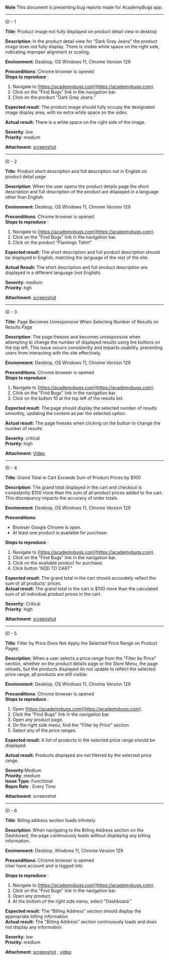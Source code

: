**Note**
 This document is presenting bug reports made for AcademyBugs app.

----------------------------------------------------------------------------------------------------------------------------------
ID \- 1

**Title**: Product image not fully displayed on product detail view in desktop

**Description**: In the product detail view for "Dark Grey Jeans" the product image does not fully display. There is visible white space on the right side, indicating improper alignment or scaling.

**Environment**: Desktop,  OS Windows 11, Chrome Version 129

**Preconditions**: Chrome browser is opened  
**Steps to reproduce** :

1. Navigate to [https://academybugs.com](https://academybugs.com).  
2. Click on the "Find Bugs" link in the navigation bar.  
3. Click on the product "Dark Grey Jeans."  
   

**Expected result**: The product image should fully occupy the designated image display area, with no extra white space on the sides.

**Actual result:** There is a white space on the right side of the image.

**Severity**: low  
**Priority**: medium

**Attachment**: [screenshot](https://drive.google.com/file/d/1EcL3s407R8-QxzwtAUslXfEvSOm2M9AY/view?usp=sharing)

---

ID \- 2

**Title**: Product short description and full description not in English on product detail page

**Description**: When the user opens the product details page the short description and full description of the product are displayed in a language other than English.

**Environment**: Desktop,  OS Windows 11, Chrome Version 129

**Preconditions**: Chrome browser is opened  
**Steps to reproduce** :

1. Navigate to [https://academybugs.com](https://academybugs.com).  
2. Click on the "Find Bugs" link in the navigation bar.  
3. Click on the product “Flamingo Tshirt”

   

   

   

**Expected result**: The short description and full product description should be displayed in English, matching the language of the rest of the site.

**Actual Result:** The short description and full product description are displayed in a different language (not English).

**Severity**: medium  
**Priority**: hgh

**Attachment**: [screenshot](https://drive.google.com/file/d/1YvpW-Ye-yEOxnzZS0udxP0_Xa_YyACvW/view?usp=sharing)

---

ID \- 3

**Title**: Page Becomes Unresponsive When Selecting Number of Results on Results Page

**Description**: The page freezes and becomes unresponsive when attempting to change the number of displayed results using the buttons on the top left. This issue occurs consistently and impacts usability, preventing users from interacting with the site effectively.

**Environment**: Desktop, OS Windows 11, Chrome Version 129

**Preconditions**: Chrome browser is opened  
**Steps to reproduce** :

1. Navigate to [https://academybugs.com](https://academybugs.com).  
2. Click on the "Find Bugs" link in the navigation bar.  
3. Click on the button 10 at the top left of the results list.  
     
   

**Expected result**: The page should display the selected number of results smoothly, updating the content as per the selected option.

**Actual result:** The page freezes when clicking on the button to change the number of results 

**Severity**: critical  
**Priority**: high

**Attachment**: [Video](https://jam.dev/c/6aff3cc3-4375-4dd1-8e94-c30989ce6840)

---

ID \- 4

**Title**: Grand Total in Cart Exceeds Sum of Product Prices by $100

**Description**: The grand total displayed in the cart and checkout is consistently $100 more than the sum of all product prices added to the cart. This discrepancy impacts the accuracy of order totals.

**Environment**: Desktop, OS Windows 11, Chrome Version 129

**Preconditions**:

*  Browser Google Chrome is open.  
* At least one product is available for purchase.

**Steps to reproduce** :

1. Navigate to [https://academybugs.com](https://academybugs.com).  
2. Click on the "Find Bugs" link in the navigation bar.  
3. Click on the available product for purchase.  
4. Click button “ADD TO CART”

**Expected result**: The grand total in the cart should accurately reflect the sum of all products’ prices.  
**Actual result:** The grand total in the cart is $100 more than the calculated sum of all individual product prices in the cart.

**Severity**: Critical  
**Priority**: high

**Attachment**: [screenshot](https://drive.google.com/file/d/1sziv7DNq7EY_RMpqoNJEN2lXF7sp7TrF/view?usp=sharing)

---

ID \- 5

**Title**: Filter by Price Does Not Apply the Selected Price Range on Product Pages

**Description**: When a user selects a price range from the "Filter by Price" section, whether on the product details page or the Store Menu, the page reloads, but the products displayed do not update to reflect the selected price range, all products are still visible. 

**Environment**: Desktop, OS Windows 11, Chrome Version 129

**Preconditions**: Chrome browser is opened  
**Steps to reproduce** :

1. Open [https://academybugs.com](https://academybugs.com).  
2. Click the "Find Bugs" link in the navigation bar.  
3. Open any product page.  
4. On the right side menu, find the "Filter by Price" section.  
5. Select any of the price ranges.

   

   

**Expected result**: A list of products in the selected price range should be displayed.

**Actual result:** Products displayed are not filtered by the selected price range.

**Severity**:Medium  
**Priority**: medium  
**Issue Type:** Functional  
**Repro Rate** : Every Time

**Attachment**: screenshot

---

ID \- 6

**Title**: Billing address section loads infinitely

**Description**: When navigating to the Billing Address section on the Dashboard, the page continuously loads without displaying any billing information. 

**Environment**: Desktop, Windows 11, Chrome Version 129

**Preconditions**: Chrome browser is opened  
User have account and is logged into

**Steps to reproduce** :

1. Navigate to [https://academybugs.com](https://academybugs.com).  
2. Click on the "Find Bugs" link in the navigation bar.  
3. Open any product.  
4. At the bottom of the right side menu, select "Dashboard."  
     
   

**Expected result**: The "Billing Address" section should display the appropriate billing information.  
**Actual result:** The "Billing Address" section continuously loads and does not display any information.

**Severity**: low  
**Priority**: medium

**Attachment**: [screenshot](https://drive.google.com/file/d/1Evw_vihn2IVnoUNI0ICebgKNmNSc2kKk/view?usp=sharing) ,  [video](https://screenrec.com/share/gKHSz9pVBA) 

